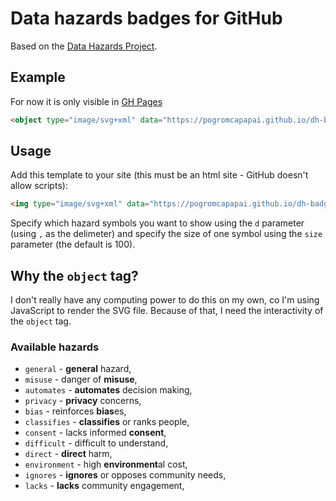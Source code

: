 # Data hazards badges for GitHub

Based on the [Data Hazards Project](https://github.com/very-good-science/data-hazards).

## Example

For now it is only visible in [GH Pages](https://pogromcapapai.github.io/dh-badge/)

<object type="image/svg+xml" data="https://pogromcapapai.github.io/dh-badge/badge.svg?d=general,misuse,automates,direct"></object>

```html
<object type="image/svg+xml" data="https://pogromcapapai.github.io/dh-badge/badge.svg?d=general,misuse,automates,direct"></object>
```

## Usage

Add this template to your site (this must be an html site - GitHub doesn't allow  scripts):

```html
<img type="image/svg+xml" data="https://pogromcapapai.github.io/dh-badge/badge.svg?d=HAZARDS&size=SIZE"></object>]
``` 

Specify which hazard symbols you want to show using the `d` parameter (using `,` as the delimeter) and specify the size of one symbol using the `size` parameter (the default is 100).

## Why the `object` tag?

I don't really have any computing power to do this on my own, co I'm using JavaScript to render the SVG file. Because of that, I need the interactivity of the `object` tag.

### Available hazards

- `general` - **general** hazard,
- `misuse` - danger of **misuse**,
- `automates` - **automates** decision making,
- `privacy` - **privacy** concerns,
- `bias` - reinforces **bias**es,
- `classifies` - **classifies** or ranks people,
- `consent` - lacks informed **consent**,
- `difficult` - difficult to understand,
- `direct` - **direct** harm,
- `environment` - high **environment**al cost,
- `ignores` - **ignores** or opposes community needs,
- `lacks` - **lacks** community engagement,
